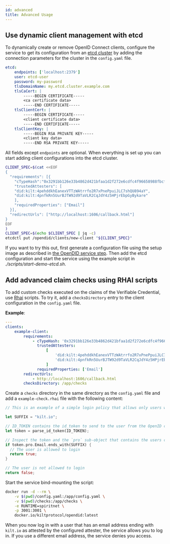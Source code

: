 ```yaml
---
id: advanced
title: Advanced Usage
---
```


## Use dynamic client management with etcd

To dynamically create or remove OpenID Connect clients, configure the service to get its configuration from an [etcd cluster](https://etcd.io) by adding the connection parameters for the cluster in the `config.yaml` file.

```yaml
etcd:
    endpoints: ['localhost:2379']
    user: etcd-user
    password: my-password
    tlsDomainName: my.etcd.cluster.example.com
    tlsCaCert: |
        -----BEGIN CERTIFICATE-----
        <ca certificate data>
        -----END CERTIFICATE-----
    tlsClientCert: |
        -----BEGIN CERTIFICATE-----
        <client certificate data>
        -----END CERTIFICATE-----
    tlsClientKey: |
        -----BEGIN RSA PRIVATE KEY-----
        <client key data>
        -----END RSA PRIVATE KEY-----
```

All fields except `endpoints` are optional.
When everything is set up you can start adding client configurations into the etcd cluster.

```bash
CLIENT_SPEC=$(cat <<EOF
{
  "requirements": [{
    "cTypeHash":"0x3291bb126e33b4862d421bfaa1d2f272e6cdfc4f96658988fbcffea8914bd9ac",
    "trustedAttesters": [
    "did:kilt:4pehddkhEanexVTTzWAtrrfo2R7xPnePpuiJLC7shQU894aY",
    "did:kilt:4pnfkRn5UurBJTW92d9TaVLR2CqJdY4z5HPjrEbpGyBykare"
    ],
    "requiredProperties": ["Email"]
  }],
  "redirectUrls": ["http://localhost:1606/callback.html"]
}
EOF
)
CLIENT_SPEC=$(echo $CLIENT_SPEC | jq -c)
etcdctl put /opendid/clients/new-client "${CLIENT_SPEC}"
```

If you want to try this out, first generate a configuration file using the setup image as described in [the OpenDID service step](./03_opendid_service.md).
Then add the etcd configuration and start the service using the example script in _./scripts/start-demo-etcd.sh_.

## Add advanced claim checks using RHAI scripts

To add custom checks executed on the claims of the Verifiable Credential, use [Rhai](https://rhai.rs) scripts.
To try it, add a `checksDirectory` entry to the client configuration in the `config.yaml` file.

**Example**:

```yaml
---
clients:
    example-client:
        requirements:
            - cTypeHash: '0x3291bb126e33b4862d421bfaa1d2f272e6cdfc4f96658988fbcffea8914bd9ac'
              trustedAttesters:
                  [
                      'did:kilt:4pehddkhEanexVTTzWAtrrfo2R7xPnePpuiJLC7shQU894aY',
                      'did:kilt:4pnfkRn5UurBJTW92d9TaVLR2CqJdY4z5HPjrEbpGyBykare',
                  ]
              requiredProperties: ['Email']
        redirectUrls:
            - http://localhost:1606/callback.html
        checksDirectory: /app/checks
```

Create a `checks` directory in the same directory as the `config.yaml` file and add a `example-check.rhai` file with the following content:

```rust
// This is an example of a simple login policy that allows only users with an email address ending with `kilt.io` to login.

let SUFFIX = "kilt.io";

// ID_TOKEN contains the id_token to send to the user from the OpenID connect (OIDC) provider
let token = parse_id_token(ID_TOKEN);

// Inspect the token and the `pro` sub-object that contains the users claims
if token.pro.Email.ends_with(SUFFIX) {
  // The user is allowed to login
  return true;
}

// The user is not allowed to login
return false;
```

Start the service bind-mounting the script:

```bash
docker run -d --rm \
    -v $(pwd)/config.yaml:/app/config.yaml \
    -v $(pwd)/checks:/app/checks \
    -e RUNTIME=spiritnet \
    -p 3001:3001 \
    docker.io/kiltprotocol/opendid:latest
```

When you now log in with a user that has an email address ending with `kilt.io` as attested by the configured attester, the service allows you to log in.
If you use a different email address, the service denies you access.